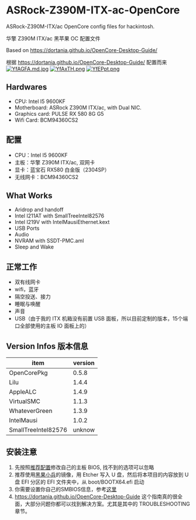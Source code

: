 # ASRock-Z390M-ITX-ac-OpenCore
ASRock-Z390M-ITX/ac OpenCore config files for hackintosh.

华擎 Z390M ITX/ac 黑苹果 OC 配置文件

Based on https://dortania.github.io/OpenCore-Desktop-Guide/

根据 https://dortania.github.io/OpenCore-Desktop-Guide/ 配置而来
[![YfAGFA.md.jpg](https://s1.ax1x.com/2020/05/18/YfAGFA.md.jpg)](https://imgchr.com/i/YfAGFA)
[![YfAxTH.png](https://s1.ax1x.com/2020/05/18/YfAxTH.png)](https://imgchr.com/i/YfAxTH)
[![YfEPpt.png](https://s1.ax1x.com/2020/05/18/YfEPpt.png)](https://imgchr.com/i/YfEPpt)
## Hardwares
- CPU: Intel I5 9600KF
- Motherboard: ASRock Z390M ITX/ac, with Dual NIC.
- Graphics card: PULSE RX 580 8G G5
- Wifi Card: BCM94360CS2

## 配置
- CPU：Intel I5 9600KF
- 主板：华擎 Z390M ITX/ac, 双网卡
- 显卡：蓝宝石 RX580 白金版（2304SP）
- 无线网卡：BCM94360CS2

## What Works
- Aridrop and handoff
- Intel I211AT with SmallTreeIntel82576
- Intel I219V with IntelMausiEthernet.kext
- USB Ports
- Audio
- NVRAM with SSDT-PMC.aml
- Sleep and Wake

## 正常工作
- 双有线网卡
- wifi，蓝牙
- 隔空投送、接力
- 睡眠与唤醒
- 声音
- USB（由于我的 ITX 机箱没有前置 USB 面板，所以目前定制的版本，15个端口全部使用的主板 IO 面板上的）


## Version Infos 版本信息
| item                | version |
| ------------------- | ------- |
| OpenCorePkg         | 0.5.8   |
| Lilu                | 1.4.4   |
| AppleALC            | 1.4.9   |
| VirtualSMC          | 1.1.3   |
| WhateverGreen       | 1.3.9   |
| IntelMausi          | 1.0.2   |
| SmallTreeIntel82576 | unknow  |


## 安装注意
1. 先按照[推荐配置](https://dortania.github.io/OpenCore-Desktop-Guide/config.plist/coffee-lake.html#intel-bios-settings)修改自己的主板 BIOS, 找不到的选项可以忽略
2. 推荐使用[黑果小兵](https://blog.daliansky.net/)的镜像，用 Etcher 写入 U 盘，然后将本项目的内容放到 U盘 EFI 分区的 EFI 文件夹中，从 boot/BOOTX64.efi 启动
3. 你需要设置你自己的SMBIOS信息，参考[这里](https://dortania.github.io/OpenCore-Desktop-Guide/config.plist/coffee-lake.html#platforminfo)
4. https://dortania.github.io/OpenCore-Desktop-Guide 这个指南真的很全面，大部分问题你都可以找到解决方案。尤其是其中的 TROUBLESHOOTING 章节。